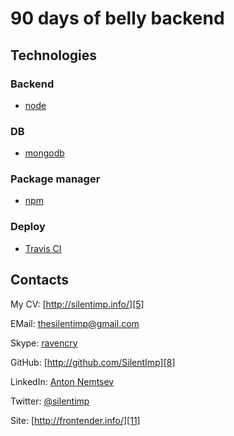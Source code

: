 # 90 days of belly backend

## Technologies

### Backend

* [node][1]

### DB

* [mongodb][2]

### Package manager

* [npm][3]

### Deploy

* [Travis CI][4]

## Contacts

My CV: [http://silentimp.info/][5]

EMail:  [thesilentimp@gmail.com][6]

Skype:  [ravencry][7]

GitHub: [http://github.com/SilentImp][8]

LinkedIn: [Anton Nemtsev][9]

Twitter:  [@silentimp][10]

Site: [http://frontender.info/][11]


[1]: https://nodejs.org/
[2]: https://www.mongodb.org/
[3]: https://www.npmjs.com/
[4]: https://travis-ci.org/
[5]: http://silentimp.info/
[6]: mailto:thesilentimp@gmail.com
[7]: skype:ravencry?call
[8]: http://github.com/SilentImp
[9]: http://ua.linkedin.com/pub/anton-nemtsev/3/b1/592/
[10]: http://twitter.com/silentimp
[11]: http://frontender.info/
